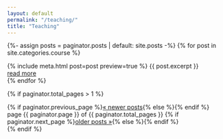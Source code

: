 ```yaml
---
layout: default
permalink: "/teaching/"
title: "Teaching"
---
```


{%- assign posts = paginator.posts | default: site.posts -%}
{% for post in site.categories.course %}
  <article>
    {% include meta.html post=post preview=true %}
    {{ post.excerpt }}
    <div class="more"><a href="{{ post.url | relative_url }}">read more</a></div>
  </article>
{% endfor %}

{% if paginator.total_pages > 1 %}
  <footer>
    {% if paginator.previous_page %}<a href="{{ paginator.previous_page_path | relative_url }}">« newer posts</a>{% else %}<span></span>{% endif %}
    <span>page {{ paginator.page }} of {{ paginator.total_pages }}</span>
    {% if paginator.next_page %}<a href="{{ paginator.next_page_path | relative_url }}">older posts »</a>{% else %}<span></span>{% endif %}
  </footer>
{% endif %}




